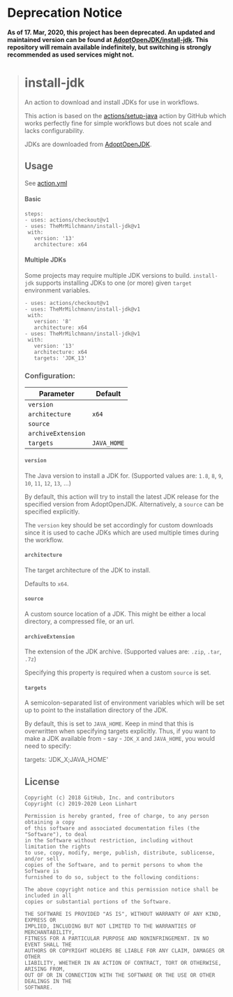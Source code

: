 # Deprecation Notice

**As of 17. Mar, 2020, this project has been deprecated. An updated and
maintained version can be found at [AdoptOpenJDK/install-jdk](https://github.com/AdoptOpenJDK/install-jdk).
This repository will remain available indefinitely, but switching is strongly
recommended as used services might not.**

># install-jdk
>
>An action to download and install JDKs for use in workflows.
>
>This action is based on the [actions/setup-java](https://github.com/actions/setup-java)
>action by GitHub which works perfectly fine for simple workflows but does not
>scale and lacks configurability.
>
>JDKs are downloaded from [AdoptOpenJDK](https://adoptopenjdk.net/).
>
>
>## Usage
>
>See [action.yml](action.yml)
>
>#### Basic
>
>```
>steps:
>- uses: actions/checkout@v1
>- uses: TheMrMilchmann/install-jdk@v1
>  with:
>    version: '13'
>    architecture: x64
>```
>
>#### Multiple JDKs
>
>Some projects may require multiple JDK versions to build. `install-jdk` supports
>installing JDKs to one (or more) given `target` environment variables.
>
>```
>- uses: actions/checkout@v1
>- uses: TheMrMilchmann/install-jdk@v1
>  with:
>    version: '8'
>    architecture: x64
>- uses: TheMrMilchmann/install-jdk@v1
>  with:
>    version: '13'
>    architecture: x64
>    targets: 'JDK_13'
>```
>
>
>### Configuration:
>
>| Parameter          | Default     |
>|--------------------|-------------|
>| `version`          |             |
>| `architecture`     | `x64`       |
>| `source`           |             |
>| `archiveExtension` |             |
>| `targets`          | `JAVA_HOME` |
>
>#### `version`
>
>The Java version to install a JDK for. (Supported values are: `1.8`, `8`, `9`,
>`10`, `11`, `12`, `13`, ...)
>
>By default, this action will try to install the latest JDK release for the
>specified version from AdoptOpenJDK. Alternatively, a `source` can be specified
>explicitly.
>
>The `version` key should be set accordingly for custom downloads since it is
>used to cache JDKs which are used multiple times during the workflow.
>
>#### `architecture`
>
>The target architecture of the JDK to install.
>
>Defaults to `x64`.
>
>#### `source`
>
>A custom source location of a JDK. This might be either a local directory,
>a compressed file, or an url.
>
>#### `archiveExtension`
>
>The extension of the JDK archive. (Supported values are: `.zip`, `.tar`, `.7z`)
>
>Specifying this property is required when a custom `source` is set.
>
>#### `targets`
>
>A semicolon-separated list of environment variables which will be set up to
>point to the installation directory of the JDK.
>
>By default, this is set to `JAVA_HOME`. Keep in mind that this is overwritten
>when specifying targets explicitly. Thus, if you want to make a JDK available
>from - say - `JDK_X` and `JAVA_HOME`, you would need to specify:
>
>    targets: 'JDK_X;JAVA_HOME'
>
>
>## License
>
>```
>Copyright (c) 2018 GitHub, Inc. and contributors
>Copyright (c) 2019-2020 Leon Linhart
>
>Permission is hereby granted, free of charge, to any person obtaining a copy
>of this software and associated documentation files (the "Software"), to deal
>in the Software without restriction, including without limitation the rights
>to use, copy, modify, merge, publish, distribute, sublicense, and/or sell
>copies of the Software, and to permit persons to whom the Software is
>furnished to do so, subject to the following conditions:
>
>The above copyright notice and this permission notice shall be included in all
>copies or substantial portions of the Software.
>
>THE SOFTWARE IS PROVIDED "AS IS", WITHOUT WARRANTY OF ANY KIND, EXPRESS OR
>IMPLIED, INCLUDING BUT NOT LIMITED TO THE WARRANTIES OF MERCHANTABILITY,
>FITNESS FOR A PARTICULAR PURPOSE AND NONINFRINGEMENT. IN NO EVENT SHALL THE
>AUTHORS OR COPYRIGHT HOLDERS BE LIABLE FOR ANY CLAIM, DAMAGES OR OTHER
>LIABILITY, WHETHER IN AN ACTION OF CONTRACT, TORT OR OTHERWISE, ARISING FROM,
>OUT OF OR IN CONNECTION WITH THE SOFTWARE OR THE USE OR OTHER DEALINGS IN THE
>SOFTWARE.
>```